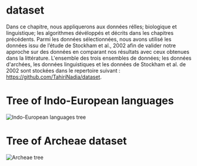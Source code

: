 # dataset
Dans ce chapitre, nous appliquerons aux données rélles; biologique et linguistique; les algorithmes dévéloppés et décrits dans les chapitres précédents. Parmi les données sélectionnées, nous avons utilisé les données issu de l’étude de Stockham et al., 2002 afin de valider notre approche sur des données en comparant nos résultats avec ceux obtenues dans la littérature. L'ensemble des trois ensembles de données; les données d'archées, les données linguistiques et les données de Stockham et al. de 2002 sont stockées dans le repertoire suivant : https://github.com/TahiriNadia/dataset.

# Tree of Indo-European languages
![Indo-European languages tree](https://user-images.githubusercontent.com/19578926/31561320-7d58f2dc-b025-11e7-94b9-a86ebad524ea.png)


# Tree of Archeae dataset
![Archeae tree](https://user-images.githubusercontent.com/19578926/31561183-14ac63ae-b025-11e7-8131-de2e48130080.jpg)

